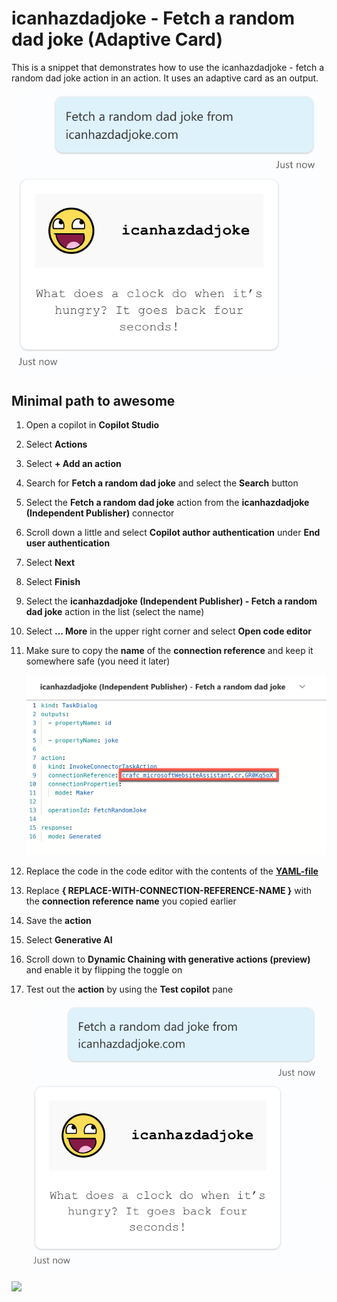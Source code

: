 # icanhazdadjoke - Fetch a random dad joke (Adaptive Card)

This is a snippet that demonstrates how to use the icanhazdadjoke - fetch a random dad joke action in an action. It uses an adaptive card as an output.

![A view of an example of the output of the action in the test pane in Microsoft Copilot Studio](./assets/plugin-action-example.png)

## Minimal path to awesome

1. Open a copilot in **Copilot Studio**
1. Select **Actions**
1. Select **+ Add an action**
1. Search for **Fetch a random dad joke** and select the **Search** button
1. Select the **Fetch a random dad joke** action from the **icanhazdadjoke (Independent Publisher)** connector
1. Scroll down a little and select **Copilot author authentication** under **End user authentication**
1. Select **Next**
1. Select **Finish**
1. Select the **icanhazdadjoke (Independent Publisher) - Fetch a random dad joke** action in the list (select the name)
1. Select **... More**  in the upper right corner and select **Open code editor**
1. Make sure to copy the **name** of the **connection reference** and keep it somewhere safe (you need it later)

    ![View of the code editor with a red line around the connection reference name](./assets/crname.png)

1. Replace the code in the code editor with the contents of the **[YAML-file](./source/dadjoke-ac.yaml)**
1. Replace **{ REPLACE-WITH-CONNECTION-REFERENCE-NAME }** with the **connection reference name** you copied earlier
1. Save the **action**
1. Select **Generative AI**
1. Scroll down to **Dynamic Chaining with generative actions (preview)** and enable it by flipping the toggle on
1. Test out the **action** by using the **Test copilot** pane

    ![A view of an example of the output of the plugin action in the test pane in Microsoft Copilot Studio](./assets/plugin-action-example.png)

<img src="https://m365-visitor-stats.azurewebsites.net/powerplatform-snippets/copilot-studio/icanhazdadjoke-fetch-random-dad-joke-ac" aria-hidden="true" />
